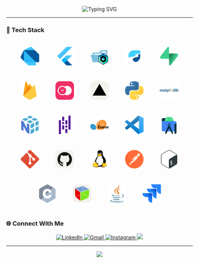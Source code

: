 <!-- Banner -->
<p align="center">
  <img src="https://readme-typing-svg.herokuapp.com?font=Fiba&size=28&duration=3000&color=64FFDA&center=true&vCenter=true&lines=Hi!+I'm+Walid+Hammouti;Flutter+%26+AI+Developer" alt="Typing SVG" />
</p>

---
### 🧰 Tech Stack  

<p align="center"> <img src="assets/icons/tech_stack/dart.svg" width="50" style="margin:20px;" /> <img src="assets/icons/tech_stack/flutter.svg" width="50" style="margin:20px;" /> <img src="assets/icons/tech_stack/folder-type-cubit-opened.svg" width="50" style="margin:20px;" /> <img src="assets/icons/tech_stack/riverpod.svg" width="50" style="margin:20px;" /> <img src="assets/icons/tech_stack/supabase-icon.svg" width="50" style="margin:20px;" /> <img src="assets/icons/tech_stack/firebase.svg" width="50" style="margin:20px;" /> <img src="assets/icons/tech_stack/appwrite.svg" width="50" style="margin:20px;" /> <img src="assets/icons/tech_stack/vercel-light.svg" width="50" style="margin:20px;" /> <img src="assets/icons/tech_stack/python.svg" width="50" style="margin:20px;" /> <img src="assets/icons/tech_stack/matplotlib.svg" width="50" style="margin:20px;" /> <img src="assets/icons/tech_stack/numpy.svg" width="50" style="margin:20px;" /> <img src="assets/icons/tech_stack/pandas.svg" width="50" style="margin:20px;" /> <img src="assets/icons/tech_stack/scikitlearn.svg" width="50" style="margin:20px;" /> <img src="assets/icons/tech_stack/vscode.svg" width="50" style="margin:20px;" /> <img src="assets/icons/tech_stack/androidstudio.svg" width="50" style="margin:20px;" /> <img src="assets/icons/tech_stack/git-icon.svg" width="50" style="margin:20px;" /> <img src="assets/icons/tech_stack/github-light.svg" width="50" style="margin:20px;" /> <img src="assets/icons/tech_stack/linux.svg" width="50" style="margin:20px;" /> <img src="assets/icons/tech_stack/postman-icon.svg" width="50" style="margin:20px;" /> <img src="assets/icons/tech_stack/bash-icon.svg" width="50" style="margin:20px;" /> <img src="assets/icons/tech_stack/c.svg" width="50" style="margin:20px;" /> <img src="assets/icons/tech_stack/gtk-light.svg" width="50" style="margin:20px;" /> <img src="assets/icons/tech_stack/java.svg" width="50" style="margin:20px;" /> <img src="assets/icons/tech_stack/jira.svg" width="50" style="margin:20px;" /> </p>

### 🌐 Connect With Me  
<p align="center">
<a href="https://www.linkedin.com/in/hammouti-walid-616952315/" target="_blank">
  <img src="https://img.shields.io/badge/LinkedIn-0077B5?style=for-the-badge&logo=linkedin&logoColor=white" alt="LinkedIn" />
</a>

<a href="mailto:walidhammouti@gmail.com">
  <img src="https://img.shields.io/badge/Gmail-D14836?style=for-the-badge&logo=gmail&logoColor=white" alt="Gmail" />
</a>

<a href="https://www.instagram.com/walid_hammouti/" target="_blank">
  <img src="https://img.shields.io/badge/Instagram-E4405F?style=for-the-badge&logo=instagram&logoColor=white" alt="Instagram" />
</a>

  <a href="https://walidhammouti.me">
    <img src="https://img.shields.io/badge/Portfolio-0A192F?style=for-the-badge&logo=vercel&logoColor=64FFDA" />
  </a>
</p>

---

<p align="center">
  <img src="https://komarev.com/ghpvc/?username=WalidHammouti&color=64FFDA&style=flat-square" />
</p>
